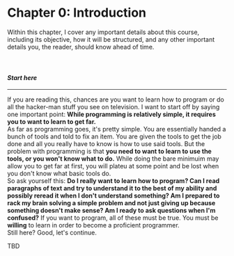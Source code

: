 # Chapter 0: Introduction
Within this chapter, I cover any important details about this course, including its objective, how it will be structured, and any other important details you, the reader, should know ahead of time.
<br />
<br />
<br />
#### *Start here*
---
If you are reading this, chances are you want to learn how to program or do all the hacker-man stuff you see on television. I want to start off by saying one important point: **While programming is relatively simple, it requires you to want to learn to get far.**  
As far as programming goes, it's pretty simple. You are essentially handed a bunch of tools and told to fix an item. You are given the tools to get the job done and all you really have to know is how to use said tools. But the problem with programming is that **you need to want to learn to use the tools, or you won't know what to do.** While doing the bare minimuim may allow you to get far at first, you will plateu at some point and be lost when you don't know what basic tools do.  
So ask yourself this: **Do I really want to learn how to program? Can I read paragraphs of text and try to understand it to the best of my ability and possibly reread it when I don't understand something? Am I prepared to rack my brain solving a simple problem and not just giving up because something doesn't make sense? Am I ready to ask questions when I'm confused?** If you want to program, all of these must be true. You must be **willing** to learn in order to become a proficient programmer.  
Still here? Good, let's continue.

TBD
